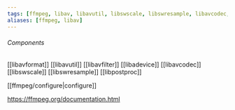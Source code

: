 ```yaml
---
tags: [ffmpeg, libav, libavutil, libswscale, libswresample, libavcodec, libavformat, libavdevice, libavfilter, avutil, swscale, swresample, avcodec, avformat, avdevice, avfilter]
aliases: [ffmpeg, libav]
---
```

###### Components
[[libavformat]]
[[libavutil]]
[[libavfilter]]
[[libadevice]]
[[libavcodec]]
[[libswscale]]
[[libswresample]]
[[libpostproc]]

[[ffmpeg/configure|configure]]

https://ffmpeg.org/documentation.html